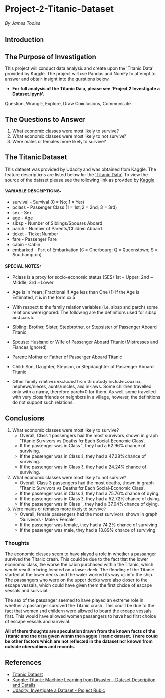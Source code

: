 # Project-2-Titanic-Dataset
###### By James Tooles
## Introduction
## The Purpose of Investigation

This project will conduct data analysis and create upon the 'Titanic Data' provided by Kaggle. The project will use Pandas and NumPy to attempt to answer and obtain insight into the questions below. 
* **For full analysis of the Titanic Data, please see 'Project 2 Investigate a Dataset.ipynb'.**

Question, Wrangle, Explore, Draw Conclusions, Communicate

## The Questions to Answer

1. What economic classes were most likely to survive?
2. What economic classes were most likely to not survive?
3. Were males or females more likely to survive?

## The Titanic Dataset

This dataset was provided by Udacity and was obtained from Kaggle. The feature descriptions are listed below for the ['Titanic Data'](https://d17h27t6h515a5.cloudfront.net/topher/2016/September/57e9a84c_titanic-data/titanic-data.csv). To view the source of the dataset please see the following link as provided by [Kaggle](https://www.kaggle.com/c/titanic/data)

#### VARIABLE DESCRIPTIONS:

* survival - Survival (0 = No; 1 = Yes)
* pclass - Passenger Class (1 = 1st; 2 = 2nd; 3 = 3rd)
* sex - Sex
* age - Age
* sibsp - Number of Siblings/Spouses Aboard
* parch - Number of Parents/Children Aboard
* ticket - Ticket Number
* fare - Passenger Fare
* cabin - Cabin
* embarked - Port of Embarkation (C = Cherbourg; Q = Queenstown; S = Southampton)

#### SPECIAL NOTES:
* Pclass is a proxy for socio-economic status (SES) 1st ~ Upper; 2nd ~ Middle; 3rd ~ Lower


* Age is in Years; Fractional if Age less than One (1) If the Age is Estimated, it is in the form xx.5


* With respect to the family relation variables (i.e. sibsp and parch) some relations were ignored.  The following are the definitions used for sibsp and parch.
    
    
* Sibling:  Brother, Sister, Stepbrother, or Stepsister of Passenger Aboard Titanic
* Spouse:   Husband or Wife of Passenger Aboard Titanic (Mistresses and Fiances Ignored)
* Parent:   Mother or Father of Passenger Aboard Titanic
* Child:    Son, Daughter, Stepson, or Stepdaughter of Passenger Aboard Titanic


* Other family relatives excluded from this study include cousins, nephews/nieces, aunts/uncles, and in-laws.  Some children travelled only with a nanny, therefore parch=0 for them.  As well, some travelled with very close friends or neighbors in a village, however, the definitions do not support such relations.

## Conclusions
1. What economic classes were most likely to survive?
    * Overall, Class 1 passengers had the most survivors, shown in graph 'Titanic Survivors vs Deaths for Each Social-Economic Class'.
    * If the passenger was in Class 1, they had a 62.96% chance of surviving.
    * If the passenger was in Class 2, they had a 47.28% chance of surviving.
    * If the passenger was in Class 3, they had a 24.24% chance of surviving.
2. What economic classes were most likely to not survive?
    * Overall, Class 3 passengers had the most deaths, shown in graph 'Titanic Survivors vs Deaths for Each Social-Economic Class'.
    * If the passenger was in Class 3, they had a 75.76% chance of dying.
    * If the passenger was in Class 2, they had a 52.72% chance of dying.
    * If the passenger was in Class 1, they had a 37.04% chance of dying.
3. Were males or females more likely to survive?
    * Overall, female passengers had the most survivors, shown in graph 'Survivors - Male v Female'.
    * If the passenger was female, they had a 74.2% chance of surviving.
    * If the passenger was male, they had a 18.89% chance of surviving.
    
### Thoughts
The economic classes seem to have played a role in whether a passanger survived the Titanic crash. This could be due to the fact that the lower economic class, the worse the cabin purchased within the Titanic, which would result in being located on a lower deck. The flooding of the Titanic started at the lower decks and the water worked its way up into the ship. The passangers who were on the upper decks were also closer to the escape vessals, which could have given them the first choice of escape vessals and survivial. 

The sex of the passanger seemed to have played an extreme role in whether a passanger survived the Titanic crash. This could be due to the fact that women and childern were allowed to board the escape vessals first. This would have allowed women passangers to have had first choice of escape vessals and survivial.  

**All of there thoughts are speculation drawn from the known facts of the Titanic and the data given within the Kaggle Titanic dataset. There could be other factors which are not reflected in the dataset nor known from outside obervations and records.**

## References
* [Titanic Dataset](https://d17h27t6h515a5.cloudfront.net/topher/2016/September/57e9a84c_titanic-data/titanic-data.csv)
* [Kaggle: Titanic: Machine Learning from Disaster - Dataset Description and Details](https://www.kaggle.com/c/titanic/data)
* [Udacity: Investigate a Dataset - Project Rubic](https://review.udacity.com/#!/rubrics/107/view)
